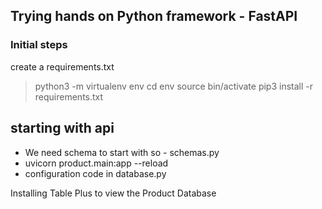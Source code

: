 ## Trying hands on Python framework - FastAPI

### Initial steps

create a requirements.txt
> python3 -m virtualenv env
> cd env
> source bin/activate
> pip3 install -r requirements.txt


## starting with api

- We need schema to start with so - schemas.py
- uvicorn product.main:app --reload
- configuration code in database.py

Installing Table Plus to view the Product Database

